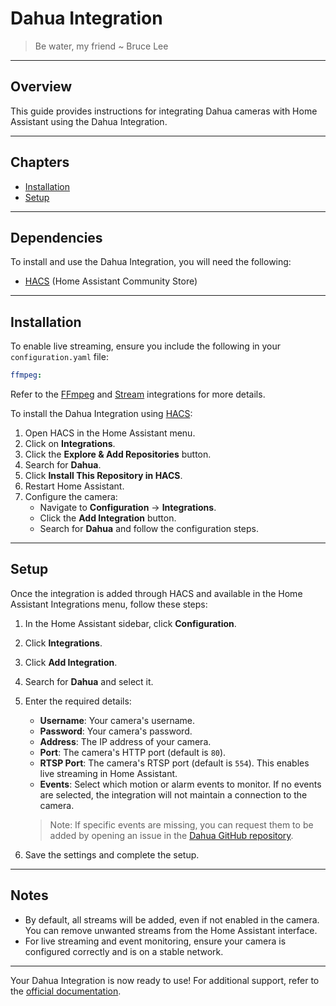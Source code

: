 # Dahua Integration

> Be water, my friend ~ Bruce Lee

---

## Overview

This guide provides instructions for integrating Dahua cameras with Home Assistant using the Dahua Integration.

---

## Chapters

- [Installation](#installation)
- [Setup](#setup)

---

## Dependencies

To install and use the Dahua Integration, you will need the following:

- [HACS](https://hacs.xyz/) (Home Assistant Community Store)

---

## Installation

To enable live streaming, ensure you include the following in your `configuration.yaml` file:

```yaml
ffmpeg:
```

Refer to the [FFmpeg](https://www.home-assistant.io/integrations/ffmpeg/) and [Stream](https://www.home-assistant.io/integrations/stream/) integrations for more details.

To install the Dahua Integration using [HACS](https://hacs.xyz/):

1. Open HACS in the Home Assistant menu.
2. Click on **Integrations**.
3. Click the **Explore & Add Repositories** button.
4. Search for **Dahua**.
5. Click **Install This Repository in HACS**.
6. Restart Home Assistant.
7. Configure the camera:
   - Navigate to **Configuration** -> **Integrations**.
   - Click the **Add Integration** button.
   - Search for **Dahua** and follow the configuration steps.

---

## Setup

Once the integration is added through HACS and available in the Home Assistant Integrations menu, follow these steps:

1. In the Home Assistant sidebar, click **Configuration**.
2. Click **Integrations**.
3. Click **Add Integration**.
4. Search for **Dahua** and select it.
5. Enter the required details:
   - **Username**: Your camera's username.
   - **Password**: Your camera's password.
   - **Address**: The IP address of your camera.
   - **Port**: The camera's HTTP port (default is `80`).
   - **RTSP Port**: The camera's RTSP port (default is `554`). This enables live streaming in Home Assistant.
   - **Events**: Select which motion or alarm events to monitor. If no events are selected, the integration will not maintain a connection to the camera.

   > Note: If specific events are missing, you can request them to be added by opening an issue in the [Dahua GitHub repository](https://github.com/rroller/dahua).

6. Save the settings and complete the setup.

---

## Notes

- By default, all streams will be added, even if not enabled in the camera. You can remove unwanted streams from the Home Assistant interface.
- For live streaming and event monitoring, ensure your camera is configured correctly and is on a stable network.

---

Your Dahua Integration is now ready to use! For additional support, refer to the [official documentation](https://github.com/rroller/dahua).

